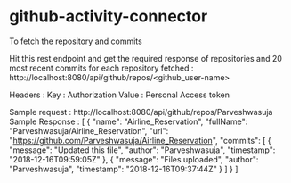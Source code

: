 # github-activity-connector
To fetch the repository and commits

Hit this rest endpoint and get the required response of repositories and 20 most recent commits for each repository fetched : http://localhost:8080/api/github/repos/<github_user-name>

Headers : 
Key : Authorization
Value : Personal Access token

Sample request : http://localhost:8080/api/github/repos/Parveshwasuja
Sample Response : 
[
    {
        "name": "Airline_Reservation",
        "fullName": "Parveshwasuja/Airline_Reservation",
        "url": "https://github.com/Parveshwasuja/Airline_Reservation",
        "commits": [
            {
                "message": "Updated this file",
                "author": "Parveshwasuja",
                "timestamp": "2018-12-16T09:59:05Z"
            },
            {
                "message": "Files uploaded",
                "author": "Parveshwasuja",
                "timestamp": "2018-12-16T09:37:44Z"
            }
        ]
    }
]
